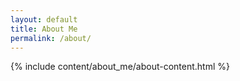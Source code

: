 ```yaml
---
layout: default
title: About Me
permalink: /about/
---
```


{% include content/about_me/about-content.html %}
